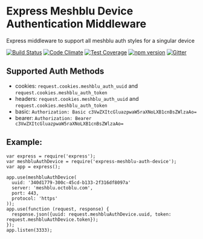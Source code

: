 # Express Meshblu Device Authentication Middleware
Express middleware to support all meshblu auth styles for a singular device

[![Build Status](https://travis-ci.org/octoblu/express-meshblu-auth-device.svg?branch=master)](https://travis-ci.org/octoblu/express-meshblu-auth-device)
[![Code Climate](https://codeclimate.com/github/octoblu/express-meshblu-auth-device/badges/gpa.svg)](https://codeclimate.com/github/octoblu/express-meshblu-auth-device)
[![Test Coverage](https://codeclimate.com/github/octoblu/express-meshblu-auth-device/badges/coverage.svg)](https://codeclimate.com/github/octoblu/express-meshblu-auth-device)
[![npm version](https://badge.fury.io/js/express-meshblu-auth-device.svg)](http://badge.fury.io/js/express-meshblu-auth-device)
[![Gitter](https://badges.gitter.im/octoblu/help.svg)](https://gitter.im/octoblu/help)

## Supported Auth Methods

* cookies: `request.cookies.meshblu_auth_uuid` and `request.cookies.meshblu_auth_token`
* headers: `request.cookies.meshblu_auth_uuid` and `request.cookies.meshblu_auth_token`
* basic: `Authorization: Basic c3VwZXItcGluazpwaW5raXNoLXB1cnBsZWlzaAo=`
* bearer: `Authorization: Bearer c3VwZXItcGluazpwaW5raXNoLXB1cnBsZWlzaAo=`

## Example:
    var express = require('express');
    var meshbluAuthDevice = require('express-meshblu-auth-device');
    var app = express();

    app.use(meshbluAuthDevice(
      uuid: '340d1779-300c-45cd-b133-2f316df8097a'
      server: 'meshblu.octoblu.com',
      port: 443,
      protocol: 'https'
    ));
    app.use(function (request, response) {
      response.json({uuid: request.meshbluAuthDevice.uuid, token: request.meshbluAuthDevice.token});
    });
    app.listen(3333);
